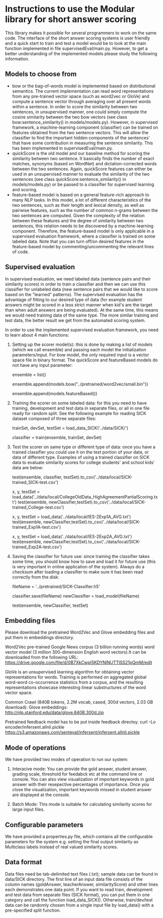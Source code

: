 # Instructions to use the Modular library for short answer scoring

This library makes it possible for several programmers to work on the same code. The interface of the short answer scoring systems is user friendly and a quick start to train and test a model would be to look at the main function implemented in file supervisedEval/main.py. However, to get a better understanding of the implemented models please study the following information.

## Models to choose from
- bow or the bag-of-words model is implemented based on distributional semantics. The current implementation can read word representations from any pre-trained vector space (such as word2vec or GloVe) and compute a sentence vector through averaging over all present words within a sentence. In order to score the similarity between two sentences, in unsupervised manner, one could simply compute the cosine similarity between the two bow vectors (see class bow:sentence_similarity() in models/models.py). However, in supervised framework, a machine-learning component (classifier) can be trained on features obtained from the two sentence vectors. This will allow the classifier to find the important hidden components of the sentences' that have some contribution in measuring the sentence similarity. This has been implemented in supervisedEval/main.py.
- quickScore is the old model and our baseline method for scoring the similarity between two sentence. It basically finds the number of exact matches, synonyms (based on WordNet) and dictation-corrected words between the two sentences. Again, quickScore features can either be used in an unsupervised manner to evaluate the similarity of the two sentences (see class quickScore:sentence_similarity() in models/models.py) or be passed to a classifier for supervised learning and scoring.
- feature-based model is based on a general feature-rich approach to many NLP tasks. In this model, a lot of different characteristics of the two sentences, such as their length and lexical density, as well as pairwise features, such as the number of common n-grams between the two sentences are computed. Given the complexity of the relation between these features and the degree of similarity between two sentences, this relation needs to be discovered by a machine-learning component. Therefore, the feature-based model is only applicable in a supervised evaluation framework, where a classifier is trained on some labeled data. Note that you can turn off/on desired features in the feature-based model by commenting/uncommenting the relevant lines of code.

## Supervised evaluation
In supervised evaluation, we need labeled data (sentence pairs and their similarity scores) in order to train a classifier and then we can use this classifier for unlabeled data (new sentence pairs that we would like to score based on the "learned" patterns). The supervised evaluation has the advantage of fitting to our desired type of data (for example student answers might be scored in a less strict manner when kid's are the target than when adult answers are being evaluated). At the same time, this means we would need training data of the same type. The more similar training and test data, the better result we get from the automated scoring system.

In order to use the implemented supervised evaluation framework, you need to learn about 4 main functions:

1) Setting up the scorer model(s): this is done by making a list of models (which we call ensemble) and passing each model the initialization parameters/input. For bow model, the only required input is a vector space file in binary format. The quickScore and featureBased models do not have any input parameter:
    
    ensemble = list()
    
    
    ensemble.append(models.bow("../pretrained/word2vec/small.bin"))
    
    
    ensemble.append(models.featureBased())
    
 2) Training the scorer on some labeled data: for this you need to have training, development and test data in separate files, or all in one file ready for random split. See the following example for reading SICK dataset composed of three separate files:
 
   
    trainSet, devSet, testSet = load_data_SICK('../data/SICK/')
    
    
    classifier = train(ensemble, trainSet, devSet)
    
 3) Test the scorer on same type or different type of data: once you have a trained classifier you could use it on the test portion of your data, or data of different type. Examples of using a trained classifier on SICK data to evaluate similarity scores for college students' and school kids' data are below:
 
    
    test(ensemble, classifier, testSet).to_csv('../data/local/SICK-trained_SICK-test.csv')
    
    
    x, y, testSet = load_data('../data/local/CollegeOldData_HighAgreementPartialScoring.txt')
    test(ensemble, newClassifier,testSet).to_csv('../data/local/SICK-trained_College-test.csv')
    
    x, y, testSet = load_data('../data/local/IES-2Exp1A_AVG.txt')
    test(ensemble, newClassifier,testSet).to_csv('../data/local/SICK-trained_Exp1A-test.csv')
    
    x, y, testSet = load_data('../data/local/IES-2Exp2A_AVG.txt')
    test(ensemble, newClassifier,testSet).to_csv('../data/local/SICK-trained_Exp2A-test.csv')
    
 4) Saving the classifier for future use: since training the classifier takes some time, you should know how to save and load it for future use (this is very important in online application of the system). Always do a checksum after loading a classifier to make sure it has been read correctly from the disk:
 
    
    fileName = '../pretrained/SICK-Classifier.h5'
    
    
    classifier.save(fileName)
    newClassifier = load_model(fileName)
    
    
    test(ensemble, newClassifier, testSet)

## Embedding files
Please download the pretrained Word2Vec and Glove embedding files and put them in embeddings directory.

Word2Vec pre-trained Google News corpus (3 billion running words) word vector model (3 million 300-dimension English word vectors).It can be downloaded from the following URL:
https://drive.google.com/file/d/0B7XkCwpI5KDYNlNUTTlSS21pQmM/edit

GloVe is an unsupervised learning algorithm for obtaining vector representations for words. Training is performed on aggregated global word-word co-occurrence statistics from a corpus, and the resulting representations showcase interesting linear substructures of the word vector space.

Common Crawl (840B tokens, 2.2M vocab, cased, 300d vectors, 2.03 GB download):
Glove embeddings: http://nlp.stanford.edu/data/glove.840B.300d.zip

Pretrained feedback model has to be put inside feedback directoy.
curl -Lo encoder/infersent.allnli.pickle https://s3.amazonaws.com/senteval/infersent/infersent.allnli.pickle

## Mode of operations
We have provided two modes of operation to run our system:
1. Interacive mode: You can provide the gold answer, student answer, grading scale, threshold for feedabck etc at the command line or console. You can also view visualization of important keywords in gold answer with their resepective percentages of importance. Once you close the visualization, important keywords missed in student answer are displayed at the console.

2. Batch Mode: This mode is suitable for calculating similarity scores for large input files.

## Configurable parameters
We have provided a properties.py file, which contains all the configurable parameters for the system e.g. setting the final output similarity as Multiclass labels instead of real valued similarity scores.

## Data format
Data files need be tab-delimited text files (.txt); sample data can be found in data/SICK directory. The first line of an input data file consists of the column names (goldAnswer, teacherAnswer, similarityScore) and other lines each demonstrates one data point. If you want to read train, development and test data from separate files (SICK format), you can put them in one category and call the function load_data_SICK(). Otherwise, train/dev/test data can be randomly chosen from a single input file by load_data() with a pre-specified split function.
 

    
    
    

